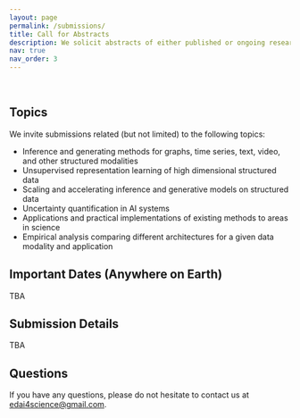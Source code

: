 ```yaml
---
layout: page
permalink: /submissions/
title: Call for Abstracts
description: We solicit abstracts of either published or ongoing research from junior researchers. Authors of selected abstracts will have a chance to present a short talk on the same (10 min)
nav: true
nav_order: 3
---
```


<br>

## Topics

We invite submissions related (but not limited) to the following topics:

* Inference and generating methods for graphs, time series, text, video, and other structured modalities
* Unsupervised representation learning of high dimensional structured data
* Scaling and accelerating inference and generative models on structured data
* Uncertainty quantification in AI systems
* Applications and practical implementations of existing methods to areas in science
* Empirical analysis comparing different architectures for a given data modality and application

## Important Dates (Anywhere on Earth)

TBA

## Submission Details

TBA

## Questions

If you have any questions, please do not hesitate to contact us at [edai4science@gmail.com](mailto:edai4science@gmail.com).
